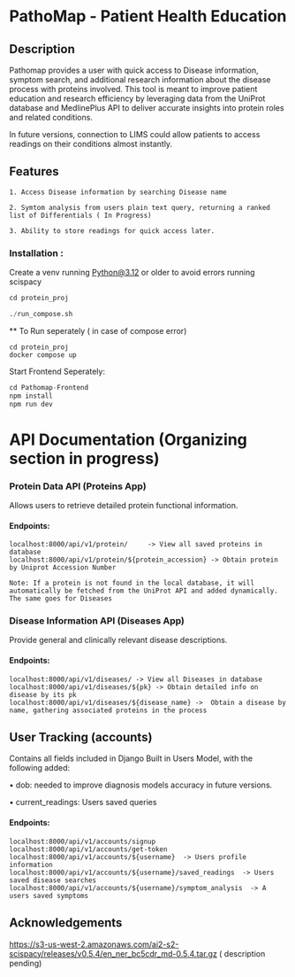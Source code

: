 # PathoMap - Patient Health Education
## Description

Pathomap provides a user with quick access to Disease information, symptom search, and additional research information about the disease process with proteins involved. This tool is meant to improve patient education and research efficiency by leveraging data from the UniProt database and MedlinePlus API to deliver accurate insights into protein roles and related conditions.

In future versions, connection to LIMS could allow patients to access readings on their conditions almost instantly.

## Features

	1. Access Disease information by searching Disease name 

	2. Symtom analysis from users plain text query, returning a ranked list of Differentials ( In Progress) 

	3. Ability to store readings for quick access later.

### Installation : 
Create a venv running Python@3.12 or older to avoid errors running scispacy
```python
cd protein_proj

./run_compose.sh
```

** To Run seperately ( in case of compose error)
```
cd protein_proj
docker compose up
```

Start Frontend Seperately:
```python
cd Pathomap-Frontend
npm install
npm run dev

```
# API Documentation (Organizing section in progress)

### Protein Data API (Proteins App)
Allows users to retrieve detailed protein functional information.

#### Endpoints:

```
localhost:8000/api/v1/protein/     -> View all saved proteins in database
localhost:8000/api/v1/protein/${protein_accession} -> Obtain protein by Uniprot Accession Number

```
`Note: If a protein is not found in the local database, it will automatically be fetched from the UniProt API and added dynamically. The same goes for Diseases`


### Disease Information API (Diseases App)

Provide general and clinically relevant disease descriptions.
#### Endpoints:
```
localhost:8000/api/v1/diseases/ -> View all Diseases in database
localhost:8000/api/v1/diseases/${pk} -> Obtain detailed info on disease by its pk
localhost:8000/api/v1/diseases/${disease_name} ->  Obtain a disease by name, gathering associated proteins in the process
```

## User Tracking (accounts)
Contains all fields included in Django Built in Users Model, with the following added: 
 
• dob: needed to improve diagnosis models accuracy in future versions.

• current_readings: Users saved queries
#### Endpoints:
```
localhost:8000/api/v1/accounts/signup
localhost:8000/api/v1/accounts/get-token
localhost:8000/api/v1/accounts/${username}  -> Users profile information
localhost:8000/api/v1/accounts/${username}/saved_readings  -> Users saved disease searches
localhost:8000/api/v1/accounts/${username}/symptom_analysis  -> A users saved symptoms
```


## Acknowledgements
https://s3-us-west-2.amazonaws.com/ai2-s2-scispacy/releases/v0.5.4/en_ner_bc5cdr_md-0.5.4.tar.gz ( description pending) 
